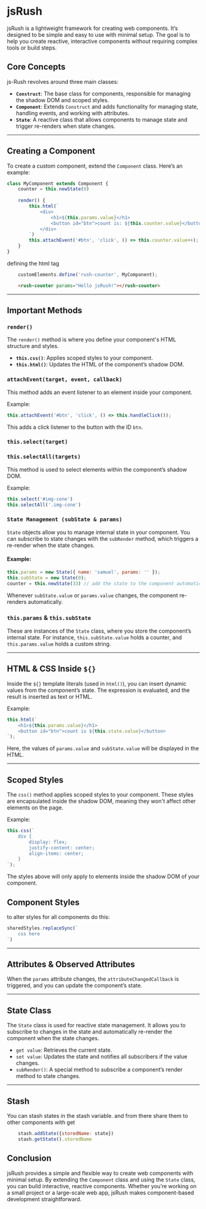 # jsRush

jsRush is a lightweight framework for creating web components. It’s designed to be simple and easy to use with minimal setup. The goal is to help you create reactive, interactive components without requiring complex tools or build steps.

## **Core Concepts**

js-Rush revolves around three main classes:

- **`Construct`**: The base class for components, responsible for managing the shadow DOM and scoped styles.
- **`Component`**: Extends `Construct` and adds functionality for managing state, handling events, and working with attributes.
- **`State`**: A reactive class that allows components to manage state and trigger re-renders when state changes.
---

## **Creating a Component**

To create a custom component, extend the `Component` class. Here’s an example:

```js
class MyComponent extends Component {
    counter = this.newState(0)
    
    render() {
        this.html(`
            <div>
                <h1>${this.params.value}</h1>
                <button id="btn">count is: ${this.counter.value}</button>
            </div>
        `)
        this.attachEvent('#btn', 'click', () => this.counter.value++);
    }
}
```

defining the html tag

```js
    customElements.define('rush-counter', MyComponent);
```

```html
    <rush-counter params="Hello jsRush!"></rush-counter>

```

---

## **Important Methods**

### **`render()`**
The `render()` method is where you define your component's HTML structure and styles.

- **`this.css()`**: Applies scoped styles to your component.
- **`this.html()`**: Updates the HTML of the component’s shadow DOM.

### **`attachEvent(target, event, callback)`**
This method adds an event listener to an element inside your component. 

Example:
```js
this.attachEvent('#btn', 'click', () => this.handleClick());
```
This adds a click listener to the button with the ID `btn`.

### **`this.select(target)`**
### **`this.selectAll(targets)`**
This method is used to select elements within the component’s shadow DOM.

Example:
```js
this.select('#img-cone')
this.selectAll('.img-cone')
```

### **`State Management (subState & params)`**
`State` objects allow you to manage internal state in your component. You can subscribe to state changes with the `subRender` method, which triggers a re-render when the state changes.

#### Example:
```js
this.params = new State({ name: 'samuel', params: '' });
this.subState = new State(0);
counter = this.newState(33) // add the state to the component automaticly
```

Whenever `subState.value` or `params.value` changes, the component re-renders automatically.

### **`this.params` & `this.subState`**
These are instances of the `State` class, where you store the component’s internal state. For instance, `this.subState.value` holds a counter, and `this.params.value` holds a custom string.

---

## **HTML & CSS Inside `${}`**

Inside the `${}` template literals (used in `html()`), you can insert dynamic values from the component’s state. The expression is evaluated, and the result is inserted as text or HTML.

Example:
```js
this.html(`
    <h1>${this.params.value}</h1>
    <button id="btn">count is ${this.state.value}</button>
`);
```
Here, the values of `params.value` and `subState.value` will be displayed in the HTML.

---

## **Scoped Styles**

The `css()` method applies scoped styles to your component. These styles are encapsulated inside the shadow DOM, meaning they won't affect other elements on the page.

Example:
```js
this.css(`
    div {
        display: flex;
        justify-content: center;
        align-items: center;
    }
`);
```

The styles above will only apply to elements inside the shadow DOM of your component.


## **Component Styles**

to alter styles for all components do this:
```js
sharedStyles.replaceSync(`
    css here
`)
```
---

## **Attributes & Observed Attributes**

When the `params` attribute changes, the `attributeChangedCallback` is triggered, and you can update the component’s state.

---

## **State Class**

The `State` class is used for reactive state management. It allows you to subscribe to changes in the state and automatically re-render the component when the state changes.


- `get value`: Retrieves the current state.
- `set value`: Updates the state and notifies all subscribers if the value changes.
- `subRender()`: A special method to subscribe a component’s render method to state changes.

---
## **Stash**
You can stash states in the stash variable. and from there share them to other components with get
```js
    stash.addState({storedName: state})
    stash.getState().storedName
```



## **Conclusion**

jsRush provides a simple and flexible way to create web components with minimal setup. By extending the `Component` class and using the `State` class, you can build interactive, reactive components. Whether you’re working on a small project or a large-scale web app, jsRush makes component-based development straightforward.

